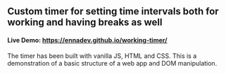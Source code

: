 ## Custom timer for setting time intervals both for working and having breaks as well

#### Live Demo: https://ennadev.github.io/working-timer/

The timer has been built with vanilla JS, HTML and CSS. 
This is a demonstration of a basic structure of a web app and DOM manipulation.
